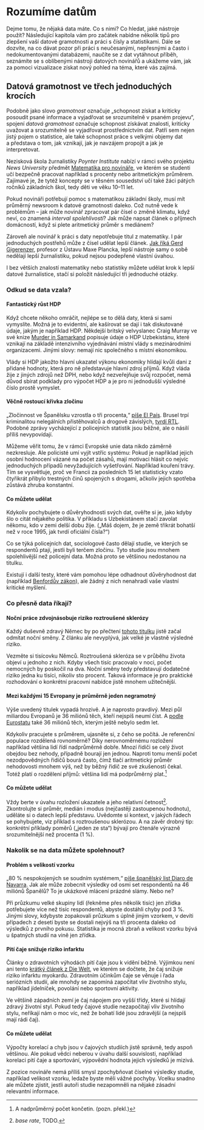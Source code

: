 # Rozumíme datům

Dejme tomu, že nějaká data máte. Co s nimi? Co hledat, jaké nástroje použít? Následující kapitola vám pro začátek nabídne několik tipů pro zlepšení vaší datové gramotnosti a práci s čísly a statistikami. Dále se dozvíte, na co dávat pozor při práci s neučesanými, nepřesnými a často i nedokumentovanými databázemi, naučíte se z dat vytáhnout příběh, seznámíte se s oblíbenými nástroji datových novinářů a ukážeme vám, jak za pomoci vizualizace získat nový pohled na téma, které vás zajímá.

## Datová gramotnost ve třech jednoduchých krocích

Podobně jako slovo *gramotnost* označuje „schopnost získat a kriticky posoudit psané informace a vyjadřovat se srozumitelně v psaném projevu“, spojení *datová gramotnost* označuje schopnost získávat znalosti, kriticky uvažovat a srozumitelně se vyjadřovat prostřednictvím dat. Patří sem nejen jistý pojem o statistice, ale také schopnost práce s velkými objemy dat a představa o tom, jak vznikají, jak je navzájem propojit a jak je interpretovat.

Nezisková škola žurnalistiky *Poynter Institute* nabízí v rámci svého projektu *News University* předmět [Matematika pro novináře][1], ve kterém se studenti učí bezpečně pracovat například s procenty nebo aritmetickým průměrem. Zajímavé je, že tytéž koncepty se v těsném sousedství učí také žáci pátých ročníků základních škol, tedy děti ve věku 10–11 let.

[1]: http://www.newsu.org/courses/math-journalists

Pokud novináři potřebují pomoc s matematikou základní školy, musí mít průměrný newsroom k datové gramotnosti daleko. Což nutně vede k problémům – jak může novinář zpracovat pár čísel o změně klimatu, když neví, co znamená *interval spolehlivosti*? Jak může napsat článek o příjmech domácností, když si plete aritmetický průměr s mediánem?

Zároveň ale novinář k práci s daty nepotřebuje titul z matematiky. I pár jednoduchých postřehů může z čísel udělat lepší článek. [Jak říká Gerd Gigerenzer][2], profesor z Ústavu Maxe Plancka, lepší nástroje samy o sobě nedělají lepší žurnalistiku, pokud nejsou podepřené vlastní úvahou.

[2]: http://datadrivenjournalism.net/news_and_analysis/the_importance_of_numeracy_for_data_journalists

I bez větších znalostí matematiky nebo statistiky můžete udělat krok k lepší datové žurnalistice, stačí si položit následující tři jednoduché otázky.

### Odkud se data vzala?

#### Fantastický růst HDP

Když chcete někoho omráčit, nejlépe se to dělá daty, která si sami vymyslíte. Možná je to evidentní, ale kašírovat se dají i tak diskutované údaje, jakým je například HDP. Někdejší britský velvyslanec Craig Murray ve své knize [Murder in Samarkand][3] popisuje údaje o HDP Uzbekistánu, které vznikají na základě intenzivního vyjednávání místní vlády s mezinárodními organizacemi. Jinými slovy: nemají nic společného s místní ekonomikou.

[3]: http://www.amazon.com/Murder-Samarkand-Ambassadors-Controversial-Defiance/dp/1845962214

Vlády si HDP jakožto hlavní ukazatel výkonu ekonomiky hlídají kvůli dani z přidané hodnoty, která pro ně představuje hlavní zdroj příjmů. Když vláda žije z jiných zdrojů než DPH, nebo když nezveřejňuje svůj rozpočet, nemá důvod sbírat podklady pro výpočet HDP a je pro ni jednodušší výsledné číslo prostě vymyslet.

#### Věčně rostoucí křivka zločinu

„Zločinnost ve Španělsku vzrostla o tři procenta,“ [píše El País][4]. Brusel trpí kriminalitou nelegálních přistěhovalců a drogově závislých, [tvrdí RTL][5]. Podobné zprávy vycházející z policejních statistik jsou běžné, ale o násilí příliš nevypovídají.

[4]: http://internacional.elpais.com/internacional/2008/09/29/actualidad/1222639208_850215.html
[5]: http://www.rtl.be/info/votreregion/bruxelles/835282/criminalite-en-hausse-a-bruxelles-la-faute-aux-illegaux-et-aux-drogues-

Můžeme věřit tomu, že v rámci Evropské unie data nikdo záměrně nezkresluje. Ale policisté umí vyjít vstříc systému: Pokud je například jejich osobní hodnocení vázané na počet zásahů, mají motivaci hlásit co nejvíc jednoduchých případů nevyžadujících vyšetřování. Například kouření trávy. Tím se vysvětluje, proč ve Francii za posledních 15 let statisticky vzato čtyřikrát přibylo trestných činů spojených s drogami, ačkoliv jejich spotřeba zůstává zhruba konstantní.

#### Co můžete udělat

Kdykoliv pochybujete o důvěryhodnosti svých dat, ověřte si je, jako kdyby šlo o citát nějakého politika. V příkladu s Uzbekistánem stačí zavolat někomu, kdo v zemi delší dobu žije. („Máš dojem, že je země třikrát bohatší než v roce 1995, jak tvrdí oficiální čísla?“)

Co se týká policejních dat, sociologové často dělají studie, ve kterých se respondentů ptají, jestli byli terčem zločinu. Tyto studie jsou mnohem spolehlivější než policejní data. Možná proto se většinou nedostanou na titulku.

Existují i další testy, které vám pomohou lépe odhadnout důvěryhodnost dat (například [Benfordův zákon][6]), ale žádný z nich nenahradí vaše vlastní kritické myšlení.

[6]: http://cs.wikipedia.org/wiki/Benfordův_zákon

### Co přesně data říkají?

#### Noční práce zdvojnásobuje riziko roztroušené sklerózy

Každý duševně zdravý Němec by po přečtení [tohoto titulku][7] jistě začal odmítat noční směny. Z článku ale nevyplývá, jak velké je vlastně výsledné riziko.

[7]: http://www.dmsg.de/multiple-sklerose-news/index.php?w3pid=news&kategorie=forschung&anr=2476

Vezměte si tisícovku Němců. Roztroušená skleróza se v průběhu života objeví u jednoho z nich. Kdyby všech tisíc pracovalo v noci, počet nemocných by poskočil na dva. Noční směny tedy představují dodatečné riziko jedna ku tisíci, nikoliv sto procent. Taková informace je pro praktické rozhodování o konkrétní pracovní nabídce jistě mnohem užitečnější.

#### Mezi každými 15 Evropany je průměrně jeden negramotný

Výše uvedený titulek vypadá hrozivě. A je naprosto pravdivý. Mezi půl miliardou Evropanů je 36 miliónů těch, kteří nejspíš neumí číst. A [podle Eurostatu][8] také 36 miliónů těch, kterým ještě nebylo sedm let.

[8]: http://epp.eurostat.ec.europa.eu/portal/page/portal/statistics/search_database

Kdykoliv pracujete s průměrem, ujasněte si, z čeho se počítá. Je referenční populace rozdělená rovnoměrně? Díky nerovnoměrnému rozložení například většina lidí řídí nadprůměrně dobře. Mnozí řidiči se celý život obejdou bez nehody, případně bourají jen jednou. Naproti tomu menší počet nezodpovědných řidičů bourá často, čímž tlačí aritmetický průměr nehodovosti mnohem výš, než by běžný řidič ze své zkušenosti čekal. Totéž platí o rozdělení příjmů: většina lidí má podprůměrný plat.[^1]

[^1]: A nadprůměrný počet končetin. (pozn. překl.)

#### Co můžete udělat

Vždy berte v úvahu rozložení ukazatele a jeho relativní četnost[^2]. Zkontrolujte si průměr, medián i modus (nejčastěji zastoupenou hodnotu), uděláte si o datech lepší představu. Uvědomte si kontext, v jakých řádech se pohybujete, viz příklad s roztroušenou sklerózou. A na závěr drobný tip: konkrétní příklady poměrů („jeden ze sta“) bývají pro čtenáře výrazně srozumitelnější než procenta (1 %).

[^2]: *base rate*, TODO.

### Nakolik se na data můžete spolehnout?

#### Problém s velikostí vzorku

„80 % nespokojených se soudním systémem,“ [píše španělský list Diaro de Navarra][9]. Jak ale může zobecnit výsledky od osmi set respondentů na 46 miliónů Španělů? To je ukázkové mlácení prázdné slámy. Nebo ne?

[9]: http://www.diariodenavarra.es/noticias/mas_actualidad/sociedad/una_encuesta_revela_que_casi_los_espanoles_esta_insatisfecho_con_justicia_50090_1035.html

Při průzkumu velké skupiny lidí (řekněme přes několik tisíc) jen zřídka potřebujete více než tisíc respondentů, abyste dostáhli chyby pod 3 %. Jinými slovy, kdybyste zopakovali průzkum s úplně jiným vzorkem, v devíti případech z deseti byste se dostali nejvýš na tři procenta daleko od výsledků z prvního pokusu. Statistika je mocná zbraň a velikost vzorku bývá u špatných studií na vině jen zřídka.

#### Pití čaje snižuje riziko infarktu

Články o zdravotních výhodách pití čaje jsou k vidění běžně. Výjimkou není ani tento [krátký článek z Die Welt][10], ve kterém se dočtete, že čaj snižuje riziko infarktu myokardu. Zdravotním účinkům čaje se věnuje i řada seriózních studií, ale mnohdy se zapomíná započítat vliv životního stylu, například jídelníček, povolání nebo sportovní aktivity.

[10]: http://www.welt.de/print-welt/article249051/Tee_schuetzt_vor_Herzinfarkt.html

Ve většině západních zemí je čaj nápojem pro vyšší třídy, které si hlídají zdravý životní styl. Pokud tedy čajové studie nezapočítají vliv životního stylu, neříkají nám o moc víc, než že bohatí lidé jsou zdravější (a nejspíš mají rádi čaj).

#### Co můžete udělat

Výpočty korelací a chyb jsou v čajových studiích jistě správně, tedy aspoň většinou. Ale pokud vědci neberou v úvahu další souvislosti, například korelaci pití čaje a sportování, výpovědní hodnota jejich výsledků je mizivá.

Z pozice novináře nemá příliš smysl zpochybňovat číselné výsledky studie, například velikost vzorku, ledaže byste měli vážné pochyby. Vcelku snadno ale můžete zjistit, jestli autoři studie nezapomněli na nějaké zásadní relevantní informace.